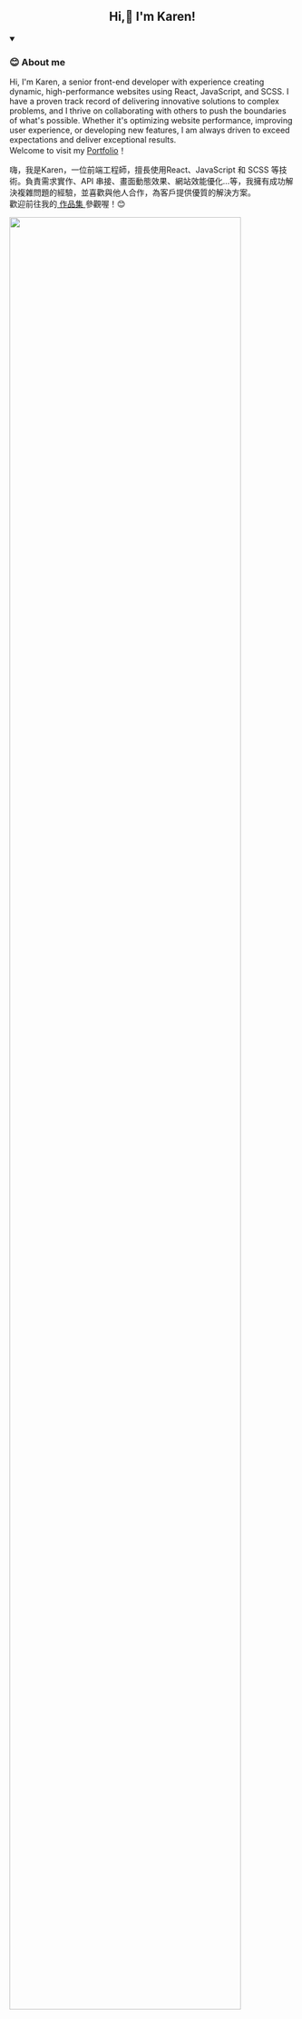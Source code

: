 <h2 align='center'>Hi,👋 I'm Karen!</h2>

<details open> 
  <summary><h3>😊 About me</h3></summary>
<p>
Hi, I'm Karen, a senior front-end developer with experience creating dynamic, high-performance websites using React, JavaScript, and SCSS. I have a proven track record of delivering innovative solutions to complex problems, and I thrive on collaborating with others to push the boundaries of what's possible. Whether it's optimizing website performance, improving user experience, or developing new features, I am always driven to exceed expectations and deliver exceptional results. 
<br/>
Welcome to visit my <a href='https://lthong.github.io/react-web-projects'>Portfolio</a>！
</p>
<p>
<!-- 我是一名資深前端工程師，擅長 React, Javascript 及 SCSS 等技術，是活力的主動派並具靈感的解決問題專家。 -->
  嗨，我是Karen，一位前端工程師，擅長使用React、JavaScript 和 SCSS 等技術。負責需求實作、API 串接、畫面動態效果、網站效能優化...等，我擁有成功解決複雜問題的經驗，並喜歡與他人合作，為客戶提供優質的解決方案。
<!--   嗨，我是Karen，一位前端工程師，擅長使用React、JavaScript和SCSS等技術創建動態、高性能的網站。我擁有成功解決複雜問題的經驗，並喜歡與他人合作，推動技術的發展。無論是優化網站性能、改善用戶體驗還是開發新功能，我總是盡心盡力超越期望，為客戶提供優質的解決方案。 -->
<br/>
歡迎前往我的<a href='https://lthong.github.io/react-web-projects'> 作品集 </a>參觀喔！😊
</p>
<p>
<img width='90%' src="https://skillicons.dev/icons?perline=20&i=react,redux,js,html,css,sass,webpack,nodejs,git,github,jenkins,jest,vscode,)" />
</p>
</details>

<!-- --- -->

<!-- <details open> 
  <summary><h3>⭐️ My Projects</h3></summary>
  <p align="left">
    <a href="https://github.com/lthong/react-web-projects"><img width="40%" src="https://github-readme-stats.vercel.app/api/pin/?username=lthong&repo=react-web-projects&theme=dark&hide_border=true&icon_color=F8D866&show_icons=false&show_owner=true" alt="react-web-projects"></a>
        <a href="https://github.com/lthong/react-boilerplate"><img width="40%" src="https://github-readme-stats.vercel.app/api/pin/?username=lthong&repo=react-boilerplate&theme=dark&hide_border=true&icon_color=F8D866&show_icons=false&show_owner=true" alt="react-boilerplate"></a>
    <a href="https://github.com/lthong/pokedex"><img width="40%" src="https://github-readme-stats.vercel.app/api/pin/?username=lthong&repo=pokedex&theme=dark&hide_border=true&icon_color=F8D866&show_icons=false&show_owner=true" alt="pokedex"></a>
    <a href="https://github.com/lthong/web-authentication-example"><img width="40%" src="https://github-readme-stats.vercel.app/api/pin/?username=lthong&repo=web-authentication-example&theme=dark&hide_border=true&icon_color=F8D866&show_icons=false&show_owner=true" alt="web-authentication-example"></a>
  </p>
</details>

---

<details open> 
  <summary><h3>🌈 GitHub Stats</h3></summary>
<img src="https://github-readme-stats.vercel.app/api?username=lthong&show_icons=true&locale=en&theme=react" alt="lthong" width='46%' />
  <img src="https://streak-stats.demolab.com?user=lthong&theme=github-dark-blue" alt="lthong" width='49%' />
</details> -->

  
<!--
**lthong/lthong** is a ✨ _special_ ✨ repository because its `README.md` (this file) appears on your GitHub profile.

Here are some ideas to get you started:

- 🔭 I’m currently working on ...
- 🌱 I’m currently learning ...
- 👯 I’m looking to collaborate on ...
- 🤔 I’m looking for help with ...
- 💬 Ask me about ...
- 📫 How to reach me: ...
- 😄 Pronouns: ...
- ⚡ Fun fact: ...
-->
